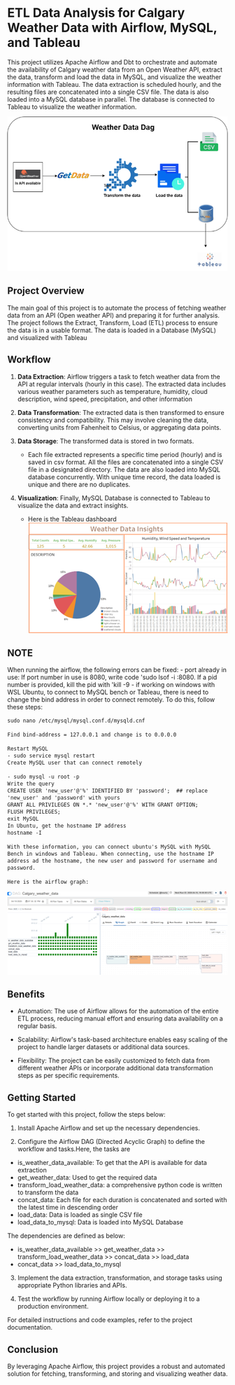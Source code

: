 # ETL Data Analysis for Calgary Weather Data with Airflow, MySQL, and Tableau

This project utilizes Apache Airflow and Dbt to orchestrate and automate the availability of Calgary weather data from an Open Weather API, extract the data, transform and load the data in MySQL, and visualize the weather information with Tableau. The data extraction is scheduled hourly, and the resulting files are concatenated into a single CSV file. The data is also loaded into a MySQL database in parallel. The database is connected to Tableau to visualize the weather information.

![alt text](weather_data.png)

## Project Overview

The main goal of this project is to automate the process of fetching weather data from an API (Open weather API) and preparing it for further analysis. The project follows the Extract, Transform, Load (ETL) process to ensure the data is in a usable format. The data is loaded in a Database (MySQL) and visualized with Tableau

## Workflow

1. **Data Extraction**: Airflow triggers a task to fetch weather data from the API at regular intervals (hourly in this case). The extracted data includes various weather parameters such as temperature, humidity, cloud description, wind speed, precipitation, and other information

2. **Data Transformation**: The extracted data is then transformed to ensure consistency and compatibility. This may involve cleaning the data, converting units from Fahenheit to Celsius, or aggregating data points.

3. **Data Storage**: The transformed data is stored in two formats.
    - Each file extracted represents a specific time period (hourly) and is saved in csv format. All the files are concatenated into a single CSV file in a designated directory.
    The data are also loaded into MySQL database concurrently. With unique time record, the data loaded is unique and there are no duplicates.
4. **Visualization**: Finally, MySQL Database is connected to Tableau to visualize the data and extract insights. 
    - Here is the Tableau dashboard
      ![alt text](tableau_open_weather_data.png)

## NOTE
When running the airflow, the following errors can be fixed:
    - port already in use: If port number in use is 8080, write code 'sudo lsof -i :8080.
    If a pid number is provided, kill the pid with 'kill -9 <pid>
    - if working on windows with WSL Ubuntu, to connect to MySQL bench or Tableau, there is need to change the bind address in order to connect remotely. To do this, follow these steps:

    sudo nano /etc/mysql/mysql.conf.d/mysqld.cnf

    Find bind-address = 127.0.0.1 and change is to 0.0.0.0

    Restart MySQL
    - sudo service mysql restart
    Create MySQL user that can connect remotely

    - sudo mysql -u root -p
    Write the query
    CREATE USER 'new_user'@'%' IDENTIFIED BY 'password';  ## replace 'new_user' and 'password' with yours
    GRANT ALL PRIVILEGES ON *.* 'new_user'@'%' WITH GRANT OPTION;
    FLUSH PRIVILEGES;
    exit MySQL
    In Ubuntu, get the hostname IP address
    hostname -I

    With these information, you can connect ubuntu's MySQL with MySQL Bench in windows and Tableau. When connecting, use the hostname IP address ad the hostname, the new user and password for username and password.

    Here is the airflow graph:

   

 ![alt text](cal_weather_dag1.png)

## Benefits

- Automation: The use of Airflow allows for the automation of the entire ETL process, reducing manual effort and ensuring data availability on a regular basis.

- Scalability: Airflow's task-based architecture enables easy scaling of the project to handle larger datasets or additional data sources.

- Flexibility: The project can be easily customized to fetch data from different weather APIs or incorporate additional data transformation steps as per specific requirements.

## Getting Started

To get started with this project, follow the steps below:

1. Install Apache Airflow and set up the necessary dependencies.

2. Configure the Airflow DAG (Directed Acyclic Graph) to define the workflow and tasks.Here, the tasks are
 - is_weather_data_available: To get that the API is available for data extraction
 - get_weather_data: Used to get the required data
 - transform_load_weather_data: a comprehensive python code is written to transform the data
 - concat_data: Each file for each duration is concatenated and sorted with the latest time in descending order 
 - load_data: Data is loaded as single CSV file
 - load_data_to_mysql: Data is loaded into MySQL Database

 The dependencies are defined as below:

- is_weather_data_available >> get_weather_data >> transform_load_weather_data >> concat_data >> load_data
- concat_data >> load_data_to_mysql

3. Implement the data extraction, transformation, and storage tasks using appropriate Python libraries and APIs.

4. Test the workflow by running Airflow locally or deploying it to a production environment.

For detailed instructions and code examples, refer to the project documentation.

## Conclusion

By leveraging Apache Airflow, this project provides a robust and automated solution for fetching, transforming, and storing and visualizing weather data. 
